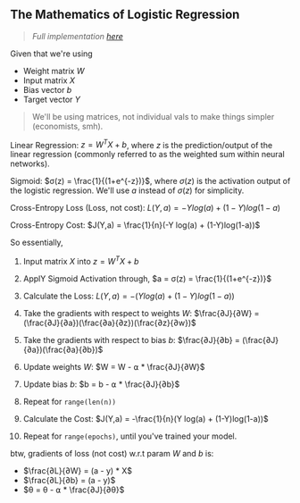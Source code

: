 ## The Mathematics of Logistic Regression

>_Full implementation [here](logreg2.py)_

Given that we're using
- Weight matrix $W$
- Input matrix $X$
- Bias vector $b$
- Target vector $Y$

> We'll be using matrices, not individual vals to make things simpler (economists, smh).

Linear Regression: $z = W^TX + b$, where $z$ is the prediction/output of the linear regression (commonly referred to as the weighted sum within neural networks).

Sigmoid: $σ(z) = \frac{1}{(1+e^{-z})}$, where $σ(z)$ is the activation output of the logistic regression. We'll use $a$ instead of $σ(z)$ for simplicity.

Cross-Entropy Loss (Loss, not cost): $L(Y,a)= - Y log(a) + (1-Y)log(1-a)$

Cross-Entropy Cost: $J(Y,a) = \frac{1}{n}(-Y log(a) + (1-Y)log(1-a))$

So essentially,

1. Input matrix $X$ into $z = W^TX + b$

2. ApplY Sigmoid Activation through, $a = σ(z) = \frac{1}{(1+e^{-z})}$

3. Calculate the Loss: $L(Y,a) = -(Y log(a) + (1-Y)log(1-a))$

4. Take the gradients with respect to weights $W$: $\frac{∂J}{∂W} = (\frac{∂J}{∂a})(\frac{∂a}{∂z})(\frac{∂z}{∂w})$

5. Take the gradients with respect to bias $b$: $\frac{∂J}{∂b} = (\frac{∂J}{∂a})(\frac{∂a}{∂b})$

6. Update weights $W$: $W = W - ⍺ * \frac{∂J}{∂W}$

7. Update bias $b$: $b = b - ⍺ * \frac{∂J}{∂b}$

8. Repeat for `range(len(n))`

9. Calculate the Cost: $J(Y,a) = -\frac{1}{n}(Y log(a) + (1-Y)log(1-a))$

10. Repeat for `range(epochs)`, until you've trained your model.

btw, gradients of loss (not cost) w.r.t param $W$ and $b$ is:

- $\frac{∂L}{∂W} = (a - y) * X$
- $\frac{∂L}{∂b} = (a - y)$
- $θ = θ - ⍺ * \frac{∂J}{∂θ}$